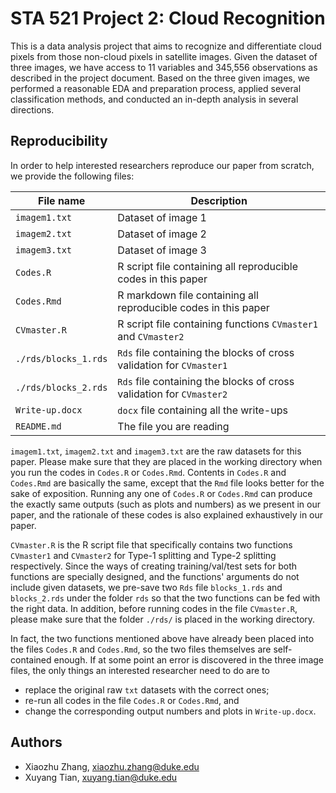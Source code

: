 # STA 521 Project 2: Cloud Recognition

This is a data analysis project that aims to recognize and differentiate cloud pixels from those non-cloud pixels in satellite images. Given the dataset of three images, we have access to 11 variables and 345,556 observations as described in the project document. Based on the three given images, we performed a reasonable EDA and preparation process, applied several classification methods, and conducted an in-depth analysis in several directions. 

## Reproducibility 

In order to help interested researchers reproduce our paper from scratch, we provide the following files:

| File name            | Description                                                  |
| -------------------- | ------------------------------------------------------------ |
| `imagem1.txt`        | Dataset of image 1                                           |
| `imagem2.txt`        | Dataset of image 2                                           |
| `imagem3.txt`        | Dataset of image 3                                           |
| `Codes.R`            | R script file containing all reproducible codes in this paper |
| `Codes.Rmd`          | R markdown file containing all reproducible codes in this paper |
| `CVmaster.R`         | R script file containing functions `CVmaster1` and `CVmaster2` |
| `./rds/blocks_1.rds` | `Rds` file containing the blocks of cross validation for `CVmaster1` |
| `./rds/blocks_2.rds` | `Rds` file containing the blocks of cross validation for `CVmaster2` |
| `Write-up.docx`      | `docx` file containing all the write-ups                     |
| `README.md`          | The file you are reading                                     |

`imagem1.txt`, `imagem2.txt` and `imagem3.txt` are the raw datasets for this paper. Please make sure that they are placed in the working directory when you run the codes in `Codes.R` or `Codes.Rmd`. Contents in  `Codes.R` and `Codes.Rmd` are basically the same, except that the `Rmd` file looks better for the sake of exposition. Running any one of `Codes.R` or `Codes.Rmd` can produce the exactly same outputs (such as plots and numbers) as we present in our paper, and the rationale of these codes is also explained exhaustively in our paper.

 `CVmaster.R` is the R script file that specifically contains two functions `CVmaster1` and `CVmaster2` for Type-1 splitting and Type-2 splitting respectively. Since the ways of creating training/val/test sets for both functions are specially designed, and the functions' arguments do not include given datasets, we pre-save two `Rds` file `blocks_1.rds` and `blocks_2.rds` under the folder `rds` so that the two functions can be fed with the right data. In addition, before running codes in the file `CVmaster.R`, please make sure that the folder `./rds/` is placed in the working directory.

In fact, the two functions mentioned above have already been placed into the files `Codes.R` and `Codes.Rmd`, so the two files themselves are self-contained enough. If at some point an error is discovered in the three image files, the only things an interested researcher need to do are to 

- replace the original raw `txt` datasets with the correct ones;
- re-run all codes in the file `Codes.R` or `Codes.Rmd`, and
- change the corresponding output numbers and plots in `Write-up.docx`.

## Authors

- Xiaozhu Zhang, xiaozhu.zhang@duke.edu
- Xuyang Tian, xuyang.tian@duke.edu